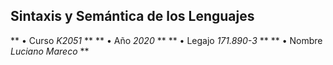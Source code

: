 ## Sintaxis y Semántica de los Lenguajes

** •  Curso *K2051* ** 
** •  Año *2020* **
** •  Legajo *171.890-3* **
** •  Nombre *Luciano Mareco* **
